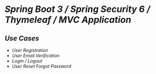 # **_Spring Boot 3 / Spring Security 6 / Thymeleaf / MVC Application_**

## _Use Cases_
* _User Registration_
* _User Email Verification_
* _Login / Logout_
* _User Reset Forgot Password_




<!-- 

* task 3: Add the Security Configuration and Encode The User Password.
* task 4: Add the Page to display all users in the database.
* task 5: Implement the user login functionality. (Back and Front)
* task 6: Add the Email Verification Functionality.
* task 7: Add a Homepage and Menu to our application
* task 8: Add a Logout Functionality Configuration
* task 9: Add the Reset Forgot Password Functionality

* password reset scenario, the user send a request to reset the password
* the application create a token for the user and send an email link to check
* the user. The user click on the link.
* the application send a form to reset the password.

-->
